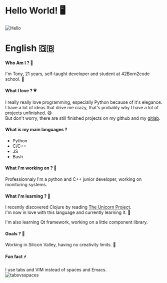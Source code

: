 # Hello World! 🖥

![Hello](https://media.giphy.com/media/2FayYXU90QS9MmAIo/giphy.gif)

# English 🇬🇧
#### Who Am I ? 🤖

I'm Tony, 21 years, self-taught developer and student at 42Born2code school. 🥳

#### What I love ? 💗

I really really love programming, especially Python because of it's elegance.\
I have a lot of ideas that drive me crazy, that's probably why I have a lot of projects unfinished. 😅\
But don't worry, there are still finished projects on my github and my [gitlab](https://gitlab.com/Cardiox12).

#### What is my main languages ?

- Python
- C/C++
- JS
- Bash

#### What I'm working on ? 🔭

Professionnaly I'm a python and C++ junior developer, working on monitoring systems. 

#### What I'm learning ? 📖

I recently discovered Clojure by reading [The Unicorn Project](https://www.amazon.fr/Unicorn-Project-Developers-Disruption-Thriving/dp/1942788762).\
I'm now in love with this language and currently learning it. 🤎

I'm also learning Qt framework, working on a little component library.

#### Goals ? 🎯 

Working in Silicon Valley, having no creativity limits. 🥰

#### Fun fact ⚡

I use tabs and VIM instead of spaces and Emacs.\
![tabsvsspaces](https://media.giphy.com/media/l0IylSajlbPRFxH8Y/giphy.gif)
<!-- 
# Français 🇫🇷

#### Qui suis-je ? 🤖

Je suis Tony, j'ai 21 ans, je me suis formé au code en autodidacte et depuis j'ai oublié comment respirer sans coder, je peux donc probablement dire que c'est devenu une passion. 🤖\
C'est pourquoi en 2019 j'ai décidé de participer à la piscine de l'école 42, maintenant j'attaque ma deuxième année à 42. 🥳

#### Qu'est-ce que j'aime ? 💗

J'aime passionnément la programmation, surtout python de par son élégance.\
J'ai énormément d'idées à m'en rendre fou, c'est pourquoi j'ai pleins de projets inachevés. 😅\
Mais ne vous inquiétez pas, il y a quand même des projets achevés que vous pourrez retrouver sur mon github et mon [gitlab](https://gitlab.com/Cardiox12) (Mais shttt, ne dites pas à github que j'utilise gitlab

#### Qu'est-ce que j'apprends ? 📖

##### - Juin 2020
Étude du code source de python grâce au livre d'Anthony Shaw [Cpython Internals By Anthony Shaw](https://realpython.com/products/cpython-internals-book/).
J'ai mis à profit les connaissances que j'ai pu acquérir en implémentant certaines des fonctionnalités internes de Python pour ma [libft](https://github.com/Cardiox12/libft/tree/master) :
- [Compteur de référence](https://github.com/Cardiox12/libft/tree/master/src/ft_stdlib)\
  Fonctionnalité très utile pour garder une trace des toutes les allocations faites durant l'exécution d'un programme. Il est rendu impossible de perdre la trace d'un objet alloué.

##### - Summer 2020
J'ai profité de mes vacances d'été afin de travailler sur des probmétiques devops.\
Pour se faire, j'ai effectué les projets suivants 
  - [ft_services](https://github.com/Cardiox12/42ft_services)
    - [Components.sh](https://github.com/Cardiox12/components.sh)\
      Une librairie de composants utiles tel qu'une progress-bar, status-bar, etc ...
      
##### - September to October
Étude des interpréteurs afin de réaliser le projet Minishell qui a pour but de recoder un shell bash.\
J'ai appris beaucoup sur le fonctionnement interne des interpréteurs et j'ai notamment effectué le projet suivant en introduction :
- [Expression Evaluator](https://github.com/Cardiox12/Mini-Lexer)
  Le programme évalue une expression mathématique et gère la priorité des opérateurs.

#### Mes buts ? 🎯 

Mes buts en 2020 sont d'apprendre le C++ et pourquoi pas lancer ma start-up en 2021, qui sait ? 🤫

#### Fun fact ⚡

J'utilise les tabs au lieu des espaces et VIM au lieu d'Emacs.\
![tabsvsspaces](https://media.giphy.com/media/l0IylSajlbPRFxH8Y/giphy.gif) -->

<!--
**Cardiox12/Cardiox12** is a ✨ _special_ ✨ repository because its `README.md` (this file) appears on your GitHub profile.

Here are some ideas to get you started:

- 🔭 I’m currently working on ...
- 🌱 I’m currently learning ...
- 👯 I’m looking to collaborate on ...
- 🤔 I’m looking for help with ...
- 💬 Ask me about ...
- 📫 How to reach me: ...
- 😄 Pronouns: ...
- ⚡ Fun fact: ...
-->
